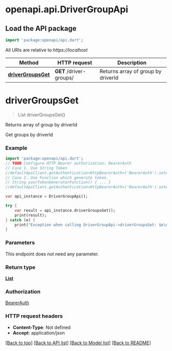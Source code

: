 # openapi.api.DriverGroupApi

## Load the API package
```dart
import 'package:openapi/api.dart';
```

All URIs are relative to *https://localhost*

Method | HTTP request | Description
------------- | ------------- | -------------
[**driverGroupsGet**](DriverGroupApi.md#driverGroupsGet) | **GET** /driver-groups/ | Returns array of group by driverId


# **driverGroupsGet**
> List<DriverGroupWithGroupAndUserResponse> driverGroupsGet()

Returns array of group by driverId

Get groups by driverId

### Example 
```dart
import 'package:openapi/api.dart';
// TODO Configure HTTP Bearer authorization: BearerAuth
// Case 1. Use String Token
//defaultApiClient.getAuthentication<HttpBearerAuth>('BearerAuth').setAccessToken('YOUR_ACCESS_TOKEN');
// Case 2. Use Function which generate token.
// String yourTokenGeneratorFunction() { ... }
//defaultApiClient.getAuthentication<HttpBearerAuth>('BearerAuth').setAccessToken(yourTokenGeneratorFunction);

var api_instance = DriverGroupApi();

try { 
    var result = api_instance.driverGroupsGet();
    print(result);
} catch (e) {
    print("Exception when calling DriverGroupApi->driverGroupsGet: $e\n");
}
```

### Parameters
This endpoint does not need any parameter.

### Return type

[**List<DriverGroupWithGroupAndUserResponse>**](DriverGroupWithGroupAndUserResponse.md)

### Authorization

[BearerAuth](../README.md#BearerAuth)

### HTTP request headers

 - **Content-Type**: Not defined
 - **Accept**: application/json

[[Back to top]](#) [[Back to API list]](../README.md#documentation-for-api-endpoints) [[Back to Model list]](../README.md#documentation-for-models) [[Back to README]](../README.md)

